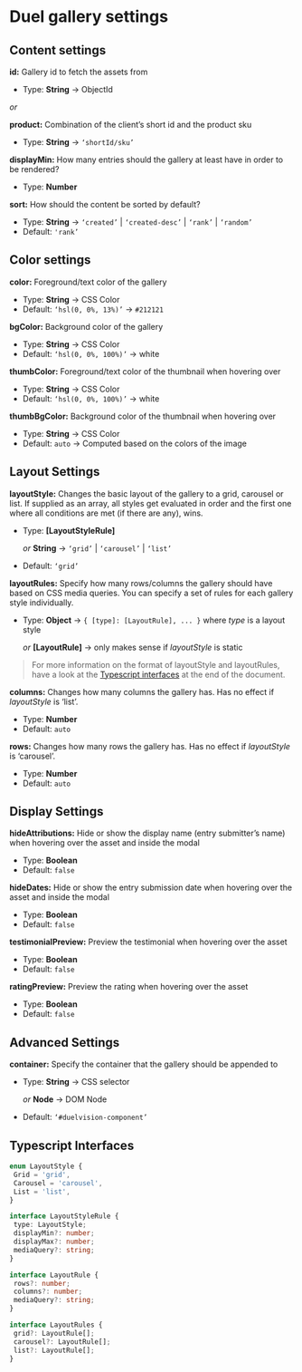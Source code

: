 # Duel gallery settings

## Content settings

**id:** Gallery id to fetch the assets from

* Type: **String**  →  ObjectId

*or*

**product:** Combination of the client’s short id and the product sku

* Type: **String**  →  `‘shortId/sku’`

**displayMin:** How many entries should the gallery at least have in order to be rendered?

* Type: **Number**

**sort:** How should the content be sorted by default?

* Type: **String**  →  `‘created’` | `‘created-desc’` | `‘rank’` | `‘random’`
* Default: `'rank’`


## Color settings

**color:** Foreground/text color of the gallery

* Type: **String**  →  CSS Color
* Default: `‘hsl(0, 0%, 13%)’`  →  `#212121`

**bgColor:** Background color of the gallery

* Type: **String**  →  CSS Color
* Default: `‘hsl(0, 0%, 100%)’`  →  white

**thumbColor:** Foreground/text color of the thumbnail when hovering over

* Type: **String**  →  CSS Color
* Default: `‘hsl(0, 0%, 100%)’`  →  white

**thumbBgColor:** Background color of the thumbnail when hovering over

* Type: **String**  →  CSS Color
* Default: `auto`  →  Computed based on the colors of the image

## Layout Settings

**layoutStyle:** Changes the basic layout of the gallery to a grid, carousel or list. If supplied as an array, all styles get evaluated in order and the first one where all conditions are met (if there are any), wins.

* Type: __[LayoutStyleRule]__

  *or* **String**  →  `‘grid’` | `‘carousel’` | `‘list’`
* Default: `‘grid’`

**layoutRules:** Specify how many rows/columns the gallery should have based on CSS media queries. You can specify a set of rules for each gallery style individually.

* Type: **Object**  →  `{ [type]: [LayoutRule], ... }` where *type* is a layout style

  *or* __[LayoutRule]__  →  only makes sense if *layoutStyle* is static

> For more information on the format of layoutStyle and layoutRules, have a look at the [Typescript interfaces](#typescript-interfaces) at the end of the document.

**columns:** Changes how many columns the gallery has. Has no effect if *layoutStyle* is ‘list’.

* Type: **Number**
* Default: `auto`

**rows:** Changes how many rows the gallery has. Has no effect if *layoutStyle* is ‘carousel’.

* Type: **Number**
* Default: `auto`

## Display Settings

**hideAttributions:** Hide or show the display name (entry submitter’s name) when hovering over the asset and inside the modal

* Type: **Boolean**
* Default: `false`

**hideDates:** Hide or show the entry submission date when hovering over the asset and inside the modal

* Type: **Boolean**
* Default: `false`

**testimonialPreview:** Preview the testimonial when hovering over the asset

* Type: **Boolean**
* Default: `false`

**ratingPreview:** Preview the rating when hovering over the asset

* Type: **Boolean**
* Default: `false`

## Advanced Settings

**container:** Specify the container that the gallery should be appended to

* Type: **String**  →  CSS selector

  *or* **Node**  →  DOM Node
* Default: `‘#duelvision-component’`

## Typescript Interfaces

```typescript
enum LayoutStyle {
 Grid = 'grid',
 Carousel = 'carousel',
 List = 'list',
}

interface LayoutStyleRule {
 type: LayoutStyle;
 displayMin?: number;
 displayMax?: number;
 mediaQuery?: string;
}

interface LayoutRule {
 rows?: number;
 columns?: number;
 mediaQuery?: string;
}

interface LayoutRules {
 grid?: LayoutRule[];
 carousel?: LayoutRule[];
 list?: LayoutRule[];
}
```
